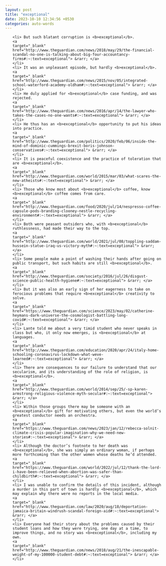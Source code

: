 ```yaml
---
layout: post
title: "exceptional"
date: 2023-10-10 12:34:56 +0530
categories: auto-words
---
```

<ol>

    <li> But such blatant corruption is <b>exceptional</b>.
    <a 
    target="_blank" 
    href="http://www.theguardian.com/news/2018/may/29/the-financial-scandal-no-one-is-talking-about-big-four-accountancy-firms#:~:text=exceptional"> &rarr; </a>
    </li>
    <li> It was an unpleasant episode, but hardly <b>exceptional</b>.
    <a 
    target="_blank" 
    href="http://www.theguardian.com/news/2015/nov/05/integrated-school-waterford-academy-oldham#:~:text=exceptional"> &rarr; </a>
    </li>
    <li> He duly applied for <b>exceptional</b> case funding, and was rejected.
    <a 
    target="_blank" 
    href="http://www.theguardian.com/news/2016/apr/14/the-lawyer-who-takes-the-cases-no-one-wants#:~:text=exceptional"> &rarr; </a>
    </li>
    <li> He thus has an <b>exceptional</b> opportunity to put his ideas into practice.
    <a 
    target="_blank" 
    href="http://www.theguardian.com/politics/2020/feb/06/inside-the-mind-of-dominic-cummings-brexit-boris-johnson-conservatives#:~:text=exceptional"> &rarr; </a>
    </li>
    <li> It is peaceful coexistence and the practice of toleration that are <b>exceptional</b>.
    <a 
    target="_blank" 
    href="http://www.theguardian.com/world/2015/mar/03/what-scares-the-new-atheists#:~:text=exceptional"> &rarr; </a>
    </li>
    <li> Those who know most about <b>exceptional</b> coffee, know <b>exceptional</b> coffee comes from care.
    <a 
    target="_blank" 
    href="http://www.theguardian.com/food/2020/jul/14/nespresso-coffee-capsule-pods-branding-clooney-nestle-recycling-environment#:~:text=exceptional"> &rarr; </a>
    </li>
    <li> Both were peasant outsiders who, with <b>exceptional</b> ruthlessness, had made their way to the top.
    <a 
    target="_blank" 
    href="http://www.theguardian.com/world/2021/jul/08/toppling-saddam-hussein-statue-iraq-us-victory-myth#:~:text=exceptional"> &rarr; </a>
    </li>
    <li> Some people make a point of washing their hands after going on public transport, but such habits are still <b>exceptional</b>.
    <a 
    target="_blank" 
    href="http://www.theguardian.com/society/2016/jul/26/disgust-science-public-health-hygiene#:~:text=exceptional"> &rarr; </a>
    </li>
    <li> But it was also an early sign of her eagerness to take on ferocious problems that require <b>exceptional</b> creativity to solve.
    <a 
    target="_blank" 
    href="https://www.theguardian.com/science/2023/may/02/catherine-heymans-dark-universe-the-cosmologist-battling-long-covid#:~:text=exceptional"> &rarr; </a>
    </li>
    <li> Lante told me about a very timid student who never speaks in class but who, it only now emerges, is <b>exceptional</b> at languages.
    <a 
    target="_blank" 
    href="http://www.theguardian.com/education/2020/apr/24/italy-home-schooling-coronavirus-lockdown-what-weve-learned#:~:text=exceptional"> &rarr; </a>
    </li>
    <li> There are consequences to our failure to understand that our secularism, and its understanding of the role of religion, is <b>exceptional</b>.
    <a 
    target="_blank" 
    href="http://www.theguardian.com/world/2014/sep/25/-sp-karen-armstrong-religious-violence-myth-secular#:~:text=exceptional"> &rarr; </a>
    </li>
    <li> Within those groups there may be someone with an <b>exceptional</b> gift for motivating others, but even the world’s greatest conductor needs an orchestra.
    <a 
    target="_blank" 
    href="https://www.theguardian.com/news/2023/jan/12/rebecca-solnit-climate-crisis-popular-imagination-why-we-need-new-stories#:~:text=exceptional"> &rarr; </a>
    </li>
    <li> Although the doctor’s footnote to her death was <b>exceptional</b>, she was simply an ordinary woman, if perhaps more forthcoming than the other women whose deaths he’d attended.
    <a 
    target="_blank" 
    href="https://www.theguardian.com/world/2022/jul/12/thank-the-lord-i-have-been-relieved-when-abortion-was-safer-than-childbirth#:~:text=exceptional"> &rarr; </a>
    </li>
    <li> I was unable to confirm the details of this incident, although a murder in this part of town is hardly <b>exceptional</b>, which may explain why there were no reports in the local media.
    <a 
    target="_blank" 
    href="http://www.theguardian.com/law/2020/aug/18/deportation-jamaica-britain-windrush-scandal-foreign-aid#:~:text=exceptional"> &rarr; </a>
    </li>
    <li> Everyone had their story about the problems caused by their student loans and how they were trying, one day at a time, to improve things, and no story was <b>exceptional</b>, including my own.
    <a 
    target="_blank" 
    href="http://www.theguardian.com/news/2018/aug/21/the-inescapable-weight-of-my-100000-student-debt#:~:text=exceptional"> &rarr; </a>
    </li>